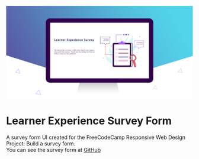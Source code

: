 ![Survey Form](images/survey_preview.jpg)

# Learner Experience Survey Form
A survey form UI created for the FreeCodeCamp Responsive Web Design Project: Build a survey form.<br/>
You can see the survey form at [GitHub](https://github.com/sathwiikk)<br/><br/>


